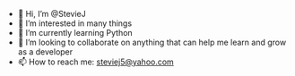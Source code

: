 - 👋 Hi, I’m @StevieJ
- 👀 I’m interested in many things
- 🌱 I’m currently learning Python
- 💞️ I’m looking to collaborate on anything that can help me learn and grow as a developer
- 📫 How to reach me: steviej5@yahoo.com

<!---
Steviej5/Steviej5 is a ✨ special ✨ repository because its `README.md` (this file) appears on your GitHub profile.
You can click the Preview link to take a look at your changes.
--->
